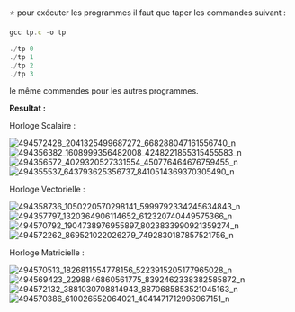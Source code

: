 ⭐  pour exécuter les programmes il faut que taper les commandes suivant : 

 ```js
gcc tp.c -o tp
```

```js
./tp 0
./tp 1
./tp 2
./tp 3

```
le même commendes pour les autres programmes.


<strong>Resultat :</strong>


Horloge Scalaire : 

![494572428_2041325499687272_668288047161556740_n](https://github.com/user-attachments/assets/01619fe1-4eb6-4b9d-b318-5e07db527628)
![494356382_1608999356482008_4248221855315455583_n](https://github.com/user-attachments/assets/177b6c92-1ebd-46be-971b-bf387f091b82)
![494356572_4029320527331554_450776464676759455_n](https://github.com/user-attachments/assets/13b0f772-ea71-4631-bfe7-4b0fbd3fd39c)
![494355537_643793625356737_8410514369370305490_n](https://github.com/user-attachments/assets/c4efb56d-31bd-4b4c-aab4-22963a492761)



Horloge Vectorielle : 


![494358736_1050220570298141_5999792334245634843_n](https://github.com/user-attachments/assets/e097257d-0058-431c-902d-cc582d876e06)
![494357797_1320364906114652_612320740449575366_n](https://github.com/user-attachments/assets/a3df6dc5-f7b6-4bee-86b1-c975b5291dc7)
![494570792_1904738976955897_8023833990921359274_n](https://github.com/user-attachments/assets/01bb768c-5e2c-41de-9399-fbc7cf2794c0)
![494572262_869521022026279_7492830187857521756_n](https://github.com/user-attachments/assets/0864605e-05c7-4f3b-9cc8-5fd07875cfea)




Horloge Matricielle : 


![494570513_1826811554778156_5223915205177965028_n](https://github.com/user-attachments/assets/6ce72145-fe8e-49d5-a779-04dfcb380d6c)
![494569423_2298846860561775_8392462338382585872_n](https://github.com/user-attachments/assets/e74fb33a-7db1-4939-ba10-909fdf000186)
![494572132_3881030708814943_8870685853521045163_n](https://github.com/user-attachments/assets/7036194a-68e9-4cdd-9fd3-b437643f2fae)
![494570386_610026552064021_4041471712996967151_n](https://github.com/user-attachments/assets/621f6764-d05e-4c95-92b6-2e6c43d4e6de)




